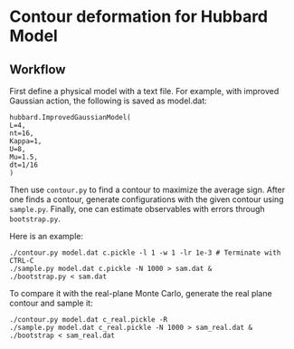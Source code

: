 # Contour deformation for Hubbard Model


## Workflow

First define a physical model with a text file. For example, with improved Gaussian action, the following is saved as model.dat:
```
hubbard.ImprovedGaussianModel(
L=4,
nt=16,
Kappa=1,
U=8,
Mu=1.5,
dt=1/16
)
```

Then use `contour.py` to find a contour to maximize the average sign. After one finds a contour, generate configurations with the given contour using `sample.py`. Finally, one can estimate observables with errors through `bootstrap.py`.

Here is an example:
```
./contour.py model.dat c.pickle -l 1 -w 1 -lr 1e-3 # Terminate with CTRL-C
./sample.py model.dat c.pickle -N 1000 > sam.dat &
./bootstrap.py < sam.dat
```

To compare it with the real-plane Monte Carlo, generate the real plane contour and sample it:
```
./contour.py model.dat c_real.pickle -R
./sample.py model.dat c_real.pickle -N 1000 > sam_real.dat &
./bootstrap < sam_real.dat
```